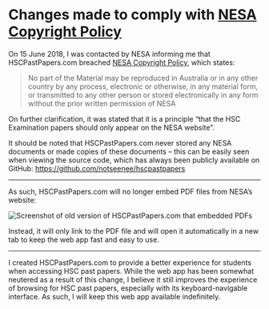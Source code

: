 # Changes made to comply with [NESA Copyright Policy][]

On 15 June 2018, I was contacted by NESA informing me that HSCPastPapers.com
breached [NESA Copyright Policy][], which states:

> No part of the Material may be reproduced in Australia or in any other country
> by any process, electronic or otherwise, in any material form, or transmitted
> to any other person or stored electronically in any form without the prior
> written permission of NESA

On further clarification, it was stated that it is a principle “that the HSC
Examination papers should only appear on the NESA website”.

It should be noted that HSCPastPapers.com never stored any NESA documents or
made copies of these documents – this can be easily seen when viewing the source
code, which has always been publicly available on GitHub:
https://github.com/notseenee/hscpastpapers

---

As such, HSCPastPapers.com will no longer embed PDF files from NESA’s website:

![Screenshot of old version of HSCPastPapers.com that embedded PDFs][1.9]

Instead, it will only link to the PDF file and will open it automatically in a
new tab to keep the web app fast and easy to use.

---

I created HSCPastPapers.com to provide a better experience for students when
accessing HSC past papers. While the web app has been somewhat neutered as a
result of this change, I believe it still improves the experience of browsing
for HSC past papers, especially with its keyboard-navigable interface. As such,
I will keep this web app available indefinitely.

[nesa copyright policy]: http://educationstandards.nsw.edu.au/wps/portal/nesa/mini-footer/copyright
[1.9]: https://raw.githubusercontent.com/notseenee/hscpastpapers/master/img/history/1.9.png
